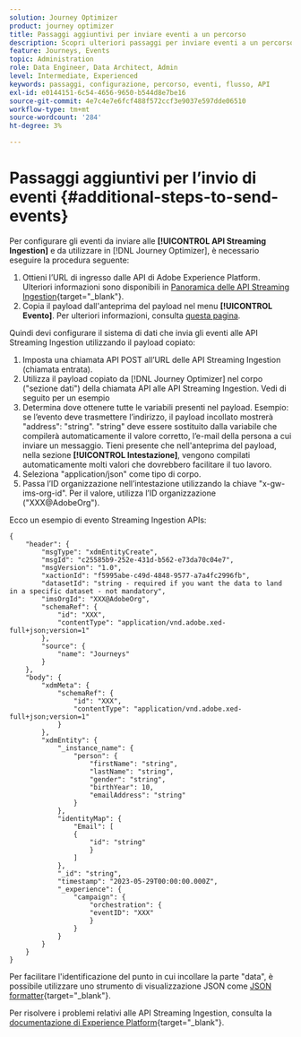 ```yaml
---
solution: Journey Optimizer
product: journey optimizer
title: Passaggi aggiuntivi per inviare eventi a un percorso
description: Scopri ulteriori passaggi per inviare eventi a un percorso
feature: Journeys, Events
topic: Administration
role: Data Engineer, Data Architect, Admin
level: Intermediate, Experienced
keywords: passaggi, configurazione, percorso, eventi, flusso, API
exl-id: e0144151-6c54-4656-9650-b544d8e7be16
source-git-commit: 4e7c4e7e6fcf488f572ccf3e9037e597dde06510
workflow-type: tm+mt
source-wordcount: '284'
ht-degree: 3%

---
```


# Passaggi aggiuntivi per l’invio di eventi {#additional-steps-to-send-events}

Per configurare gli eventi da inviare alle **[!UICONTROL API Streaming Ingestion]** e da utilizzare in [!DNL Journey Optimizer], è necessario eseguire la procedura seguente:

1. Ottieni l’URL di ingresso dalle API di Adobe Experience Platform. Ulteriori informazioni sono disponibili in [Panoramica delle API Streaming Ingestion](https://experienceleague.adobe.com/docs/experience-platform/ingestion/streaming/overview.html?lang=it){target="_blank"}.
1. Copia il payload dall&#39;anteprima del payload nel menu **[!UICONTROL Evento]**. Per ulteriori informazioni, consulta [questa pagina](../event/about-creating.md#define-the-payload-fields).

Quindi devi configurare il sistema di dati che invia gli eventi alle API Streaming Ingestion utilizzando il payload copiato:

1. Imposta una chiamata API POST all’URL delle API Streaming Ingestion (chiamata entrata).
1. Utilizza il payload copiato da [!DNL Journey Optimizer] nel corpo (&quot;sezione dati&quot;) della chiamata API alle API Streaming Ingestion. Vedi di seguito per un esempio
1. Determina dove ottenere tutte le variabili presenti nel payload. Esempio: se l’evento deve trasmettere l’indirizzo, il payload incollato mostrerà &quot;address&quot;: &quot;string&quot;. &quot;string&quot; deve essere sostituito dalla variabile che compilerà automaticamente il valore corretto, l’e-mail della persona a cui inviare un messaggio. Tieni presente che nell&#39;anteprima del payload, nella sezione **[!UICONTROL Intestazione]**, vengono compilati automaticamente molti valori che dovrebbero facilitare il tuo lavoro.
1. Seleziona &quot;application/json&quot; come tipo di corpo.
1. Passa l’ID organizzazione nell’intestazione utilizzando la chiave &quot;x-gw-ims-org-id&quot;. Per il valore, utilizza l’ID organizzazione (&quot;XXX@AdobeOrg&quot;).

Ecco un esempio di evento Streaming Ingestion APIs:

```
{
    "header": {
        "msgType": "xdmEntityCreate",
        "msgId": "c25585b9-252e-431d-b562-e73da70c04e7",
        "msgVersion": "1.0",
        "xactionId": "f5995abe-c49d-4848-9577-a7a4fc2996fb",
        "datasetId": "string - required if you want the data to land in a specific dataset - not mandatory",
        "imsOrgId": "XXX@AdobeOrg",
        "schemaRef": {
            "id": "XXX",
            "contentType": "application/vnd.adobe.xed-full+json;version=1"
        },
        "source": {
            "name": "Journeys"
        }
    },
    "body": {
        "xdmMeta": {
            "schemaRef": {
                "id": "XXX",
                "contentType": "application/vnd.adobe.xed-full+json;version=1"
            }
        },
        "xdmEntity": {
            "_instance_name": {
                "person": {
                    "firstName": "string",
                    "lastName": "string",
                    "gender": "string",
                    "birthYear": 10,
                    "emailAddress": "string"
                }
            },
            "identityMap": {
                "Email": [
                {
                    "id": "string"
                    }
                ]
            },
            "_id": "string",
            "timestamp": "2023-05-29T00:00:00.000Z",
            "_experience": {
                "campaign": {
                    "orchestration": {
                    "eventID": "XXX"
                    }
                }
            }
        }
    }
}
```

Per facilitare l&#39;identificazione del punto in cui incollare la parte &quot;data&quot;, è possibile utilizzare uno strumento di visualizzazione JSON come [JSON formatter](https://jsonformatter.curiousconcept.com){target="_blank"}.

Per risolvere i problemi relativi alle API Streaming Ingestion, consulta la [documentazione di Experience Platform](https://experienceleague.adobe.com/docs/experience-platform/ingestion/streaming/troubleshooting.html){target="_blank"}.
